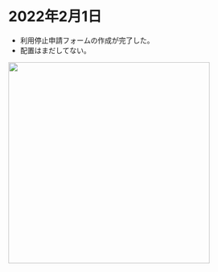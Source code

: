 # 2022年2月1日

- 利用停止申請フォームの作成が完了した。
- 配置はまだしてない。

<img src="https://t1.jpnkn.com/wp-content/uploads/2022/02/02002721/quit-e1643729310296.png" width="400">
